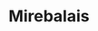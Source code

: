 ---
images: ["mirebalais.png", "mirebalais2.png", "mirebalais3.png", "mirebalais4.png"]
work: "UI design, SASS framework, Style Guide, HTML & CSS and javascript."
title: "Mirebalais"
desc: "Creation of the Electronic Medical Record system for a hospital in the city of Mirebalais in Haiti. The software provide functionality like patient registrations, diagnostic capture, vitals, patient records control, etc..."
website: "http://mirebalaisstyleguide.herokuapp.com/"
category: project
class: "second"
---